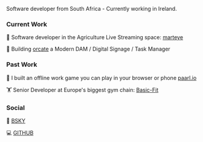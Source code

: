 Software developer from South Africa - Currently working in Ireland.

### Current Work

🐄  Software developer in the Agriculture Live Streaming space: [marteye](https://github.com/MartEye/) 

🐋 Building [orcate](https://www.orcate.com) a Modern DAM / Digital Signage / Task Manager


### Past Work

🤳 I built an offline work game you can play in your browser or phone [paarl.io](https://www.paarl.io)

🏋️ Senior Developer at Europe's biggest gym chain: [Basic-Fit](https://www.basic-fit.com)


### Social

🦋 [BSKY](https://bsky.app/profile/ahwelgemoed.bsky.social)

💻 [GITHUB](https://github.com/ahwelgemoed)


